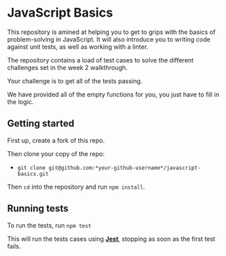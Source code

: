 # JavaScript Basics

This repository is amined at helping you to get to grips with the basics of problem-solving in JavaScript.
It will also introduce you to writing code against unit tests, as well as working with a linter.

The repository contains a load of test cases to solve the different challenges set in the week 2 walkthrough.

Your challenge is to get all of the tests passing.

We have provided all of the empty functions for you, you just have to fill in the logic.

## Getting started

First up, create a fork of this repo.

Then clone your copy of the repo:
- `git clone git@github.com:*your-github-username*/javascript-basics.git`

Then `cd` into the repository and run `npm install`.

## Running tests

To run the tests, run `npm test`

This will run the tests cases using **[Jest](https://facebook.github.io/jest/)**, stopping as soon as the first test fails.

